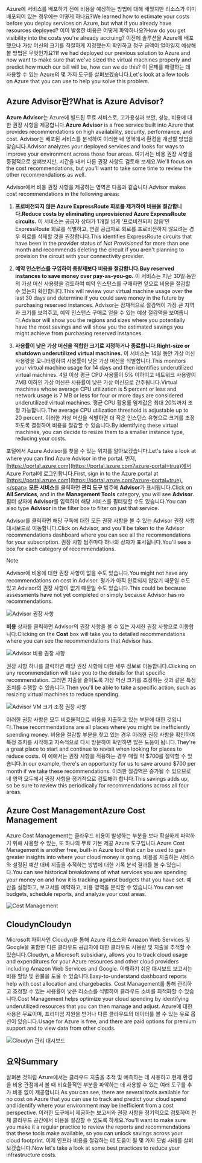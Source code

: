 <span data-ttu-id="f9697-101">Azure에 서비스를 배포하기 전에 비용을 예상하는 방법에 대해 배웠지만 리소스가 이미 배포되어 있는 경우에는 어떻게 하나요?</span><span class="sxs-lookup"><span data-stu-id="f9697-101">We learned how to estimate your costs before you deploy services on Azure, but what if you already have resources deployed?</span></span> <span data-ttu-id="f9697-102">이미 발생한 비용은 어떻게 파악하나요?</span><span class="sxs-lookup"><span data-stu-id="f9697-102">How do you get visibility into the costs you're already accruing?</span></span> <span data-ttu-id="f9697-103">이전에 솔루션을 Azure에 배포했으나 가상 머신의 크기를 적절하게 지정했는지 확인하고 청구 금액이 얼마일지 예상해 볼 방법은 무엇인가요?</span><span class="sxs-lookup"><span data-stu-id="f9697-103">If we had deployed our previous solution to Azure and now want to make sure that we've sized the virtual machines properly and predict how much our bill will be, how can we do this?</span></span> <span data-ttu-id="f9697-104">이 문제를 해결하는 데 사용할 수 있는 Azure의 몇 가지 도구를 살펴보겠습니다.</span><span class="sxs-lookup"><span data-stu-id="f9697-104">Let's look at a few tools on Azure that you can use to help you solve this problem.</span></span>

## <a name="what-is-azure-advisor"></a><span data-ttu-id="f9697-105">Azure Advisor란?</span><span class="sxs-lookup"><span data-stu-id="f9697-105">What is Azure Advisor?</span></span> 

<span data-ttu-id="f9697-106">**Azure Advisor**는 Azure에 빌드된 무료 서비스로, 고가용성과 보안, 성능, 비용에 대한 권장 사항을 제공합니다.</span><span class="sxs-lookup"><span data-stu-id="f9697-106">**Azure Advisor** is a free service built into Azure that provides recommendations on high availability, security, performance, and cost.</span></span> <span data-ttu-id="f9697-107">Advisor는 배포된 서비스를 분석하여 이러한 네 영역에서 환경을 개선할 방법을 찾습니다.</span><span class="sxs-lookup"><span data-stu-id="f9697-107">Advisor analyzes your deployed services and looks for ways to improve your environment across those four areas.</span></span> <span data-ttu-id="f9697-108">여기서는 비용 권장 사항을 중점적으로 살펴보지만, 시간을 내서 다른 권장 사항도 검토해 보세요.</span><span class="sxs-lookup"><span data-stu-id="f9697-108">We'll focus on the cost recommendations, but you'll want to take some time to review the other recommendations as well.</span></span>

<span data-ttu-id="f9697-109">Advisor에서 비용 권장 사항을 제공하는 영역은 다음과 같습니다.</span><span class="sxs-lookup"><span data-stu-id="f9697-109">Advisor makes cost recommendations in the following areas:</span></span> 

1. <span data-ttu-id="f9697-110">**프로비전되지 않은 Azure ExpressRoute 회로를 제거하여 비용을 절감합니다.**</span><span class="sxs-lookup"><span data-stu-id="f9697-110">**Reduce costs by eliminating unprovisioned Azure ExpressRoute circuits.**</span></span> 
    <span data-ttu-id="f9697-111">이 서비스는 공급자 상태가 1개월 넘게 ‘프로비전되지 않음’인 ExpressRoute 회로를 식별하고, 연결 공급자로 회로를 프로비전하지 않으려는 경우 회로를 삭제할 것을 권장합니다.</span><span class="sxs-lookup"><span data-stu-id="f9697-111">This identifies ExpressRoute circuits that have been in the provider status of *Not Provisioned* for more than one month and recommends deleting the circuit if you aren't planning to provision the circuit with your connectivity provider.</span></span>

1. <span data-ttu-id="f9697-112">**예약 인스턴스를 구입하여 종량제보다 비용을 절감합니다.**</span><span class="sxs-lookup"><span data-stu-id="f9697-112">**Buy reserved instances to save money over pay-as-you-go.**</span></span> 
    <span data-ttu-id="f9697-113">이 서비스는 지난 30일 동안의 가상 머신 사용량을 검토하여 예약 인스턴스를 구매하면 앞으로 비용을 절감할 수 있는지 확인합니다.</span><span class="sxs-lookup"><span data-stu-id="f9697-113">This will review your virtual machine usage over the last 30 days and determine if you could save money in the future by purchasing reserved instances.</span></span> <span data-ttu-id="f9697-114">Advisor는 잠재적으로 절감액이 가장 큰 지역과 크기를 보여주고, 예약 인스턴스 구매로 얻을 수 있는 예상 절감액을 보여줍니다.</span><span class="sxs-lookup"><span data-stu-id="f9697-114">Advisor will show you the regions and sizes where you potentially have the most savings and will show you the estimated savings you might achieve from purchasing reserved instances.</span></span>
    
1. <span data-ttu-id="f9697-115">**사용률이 낮은 가상 머신을 적합한 크기로 지정하거나 종료합니다.**</span><span class="sxs-lookup"><span data-stu-id="f9697-115">**Right-size or shutdown underutilized virtual machines.**</span></span> 
    <span data-ttu-id="f9697-116">이 서비스는 14일 동안 가상 머신 사용량을 모니터링하여 사용률이 낮은 가상 머신을 식별합니다.</span><span class="sxs-lookup"><span data-stu-id="f9697-116">This monitors your virtual machine usage for 14 days and then identifies underutilized virtual machines.</span></span> <span data-ttu-id="f9697-117">4일 이상 평균 CPU 사용률이 5% 이하이고 네트워크 사용량이 7MB 이하인 가상 머신은 사용률이 낮은 가상 머신으로 간주됩니다.</span><span class="sxs-lookup"><span data-stu-id="f9697-117">Virtual machines whose average CPU utilization is 5 percent or less and network usage is 7 MB or less for four or more days are considered underutilized virtual machines.</span></span> <span data-ttu-id="f9697-118">평균 CPU 활용률 임계값은 최대 20%까지 조정 가능합니다.</span><span class="sxs-lookup"><span data-stu-id="f9697-118">The average CPU utilization threshold is adjustable up to 20 percent.</span></span> <span data-ttu-id="f9697-119">이러한 가상 머신을 식별하면 더 작은 인스턴스 유형으로 크기를 조정하도록 결정하여 비용을 절감할 수 있습니다.</span><span class="sxs-lookup"><span data-stu-id="f9697-119">By identifying these virtual machines, you can decide to resize them to a smaller instance type, reducing your costs.</span></span>

<span data-ttu-id="f9697-120">포털에서 Azure Advisor를 찾을 수 있는 위치를 알아보겠습니다.</span><span class="sxs-lookup"><span data-stu-id="f9697-120">Let's take a look at where you can find Azure Advisor in the portal.</span></span> <span data-ttu-id="f9697-121">먼저, [https://portal.azure.com](https://portal.azure.com?azure-portal=true)에서 Azure Portal에 로그인합니다.</span><span class="sxs-lookup"><span data-stu-id="f9697-121">First, sign in to the Azure portal at [https://portal.azure.com](https://portal.azure.com?azure-portal=true).</span></span> <span data-ttu-id="f9697-122">**모든 서비스**를 클릭하면 **관리 도구** 범주에 **Advisor**가 표시됩니다.</span><span class="sxs-lookup"><span data-stu-id="f9697-122">Click on **All Services**, and in the **Management Tools** category, you will see **Advisor**.</span></span> <span data-ttu-id="f9697-123">필터 상자에 **Advisor**를 입력하여 해당 서비스를 필터링할 수도 있습니다.</span><span class="sxs-lookup"><span data-stu-id="f9697-123">You can also type **Advisor** in the filter box to filter on just that service.</span></span> 

<span data-ttu-id="f9697-124">Advisor를 클릭하면 해당 구독에 대한 모든 권장 사항을 볼 수 있는 Advisor 권장 사항 대시보드로 이동합니다.</span><span class="sxs-lookup"><span data-stu-id="f9697-124">Click on Advisor, and you'll be taken to the Advisor recommendations dashboard where you can see all the recommendations for your subscription.</span></span> <span data-ttu-id="f9697-125">권장 사항 범주마다 하나의 상자가 표시됩니다.</span><span class="sxs-lookup"><span data-stu-id="f9697-125">You'll see a box for each category of recommendations.</span></span> 

> [!NOTE]
> <span data-ttu-id="f9697-126">Advisor에 비용에 대한 권장 사항이 없을 수도 있습니다.</span><span class="sxs-lookup"><span data-stu-id="f9697-126">You might not have any recommendations on cost in Advisor.</span></span> <span data-ttu-id="f9697-127">평가가 아직 완료되지 않았기 때문일 수도 있고 Advisor의 권장 사항이 없기 때문일 수도 있습니다.</span><span class="sxs-lookup"><span data-stu-id="f9697-127">This could be because assessments have not yet completed or simply because Advisor has no recommendations.</span></span>

![Advisor 권장 사항](../media-drafts/3-advisor-recommendations.png)

<span data-ttu-id="f9697-129">**비용** 상자를 클릭하면 Advisor의 권장 사항을 볼 수 있는 자세한 권장 사항으로 이동합니다.</span><span class="sxs-lookup"><span data-stu-id="f9697-129">Clicking on the **Cost** box will take you to detailed recommendations where you can see the recommendations that Advisor has.</span></span>

![Advisor 비용 권장 사항](../media-drafts/3-advisor-cost-recommendations.png)

<span data-ttu-id="f9697-131">권장 사항 하나를 클릭하면 해당 권장 사항에 대한 세부 정보로 이동합니다.</span><span class="sxs-lookup"><span data-stu-id="f9697-131">Clicking on any recommendation will take you to the details for that specific recommendation.</span></span> <span data-ttu-id="f9697-132">그러면 지출을 줄이도록 가상 머신 크기를 조정하는 것과 같은 특정 조치를 수행할 수 있습니다.</span><span class="sxs-lookup"><span data-stu-id="f9697-132">Then you'll be able to take a specific action, such as resizing virtual machines to reduce spending.</span></span>

![Advisor VM 크기 조정 권장 사항](../media-drafts/3-advisor-resize-vm.png)

<span data-ttu-id="f9697-134">이러한 권장 사항은 모두 비효율적으로 비용을 지출하고 있는 부분에 대한 것입니다.</span><span class="sxs-lookup"><span data-stu-id="f9697-134">These recommendations are all places where you might be inefficiently spending money.</span></span> <span data-ttu-id="f9697-135">비용을 절감할 부분을 찾고 있는 경우 이러한 권장 사항을 확인하여 특정 조치를 시작하고 지속적으로 다시 방문하여 확인하면 많은 도움이 됩니다.</span><span class="sxs-lookup"><span data-stu-id="f9697-135">They're a great place to start and continue to revisit when looking for places to reduce costs.</span></span> <span data-ttu-id="f9697-136">이 예에서는 권장 사항을 적용하는 경우 매월 약 $700를 절약할 수 있습니다.</span><span class="sxs-lookup"><span data-stu-id="f9697-136">In our example, there's an opportunity for us to save around $700 per month if we take these recommendations.</span></span> <span data-ttu-id="f9697-137">이러한 절감액은 증가될 수 있으므로 네 영역 모두에서 권장 사항을 정기적으로 검토해야 합니다.</span><span class="sxs-lookup"><span data-stu-id="f9697-137">This savings adds up, so be sure to review this periodically for recommendations across all four areas.</span></span>

## <a name="azure-cost-management"></a><span data-ttu-id="f9697-138">Azure Cost Management</span><span class="sxs-lookup"><span data-stu-id="f9697-138">Azure Cost Management</span></span>

<span data-ttu-id="f9697-139">Azure Cost Management는 클라우드 비용이 발생하는 부분을 보다 확실하게 파악하기 위해 사용할 수 있는, 또 하나의 무료 기본 제공 Azure 도구입니다.</span><span class="sxs-lookup"><span data-stu-id="f9697-139">Azure Cost Management is another free, built-in Azure tool that can be used to gain greater insights into where your cloud money is going.</span></span> <span data-ttu-id="f9697-140">비용을 지출하는 서비스와 설정된 예산 대비 지출을 추적하는 방법에 대한 기록 분석 결과를 볼 수 있습니다.</span><span class="sxs-lookup"><span data-stu-id="f9697-140">You can see historical breakdowns of what services you are spending your money on and how it is tracking against budgets that you have set.</span></span> <span data-ttu-id="f9697-141">예산을 설정하고, 보고서를 예약하고, 비용 영역을 분석할 수 있습니다.</span><span class="sxs-lookup"><span data-stu-id="f9697-141">You can set budgets, schedule reports, and analyze your cost areas.</span></span>

![Cost Management](../media-drafts/3-cost-management.png)

## <a name="cloudyn"></a><span data-ttu-id="f9697-143">Cloudyn</span><span class="sxs-lookup"><span data-stu-id="f9697-143">Cloudyn</span></span> 

<span data-ttu-id="f9697-144">Microsoft 자회사인 Cloudyn을 통해 Azure 리소스와 Amazon Web Services 및 Google을 포함한 다른 클라우드 공급자에 대한 클라우드 사용량 및 지출을 추적할 수 있습니다.</span><span class="sxs-lookup"><span data-stu-id="f9697-144">Cloudyn, a Microsoft subsidiary, allows you to track cloud usage and expenditures for your Azure resources and other cloud providers including Amazon Web Services and Google.</span></span> <span data-ttu-id="f9697-145">이해하기 쉬운 대시보드 보고서는 비용 할당 및 환불을 도울 수 있습니다.</span><span class="sxs-lookup"><span data-stu-id="f9697-145">Easy-to-understand dashboard reports help with cost allocation and chargebacks.</span></span> <span data-ttu-id="f9697-146">Cost Management를 통해 관리하고 조정할 수 있는 사용률이 낮은 리소스를 식별하여 클라우드 소비를 최적화할 수 있습니다.</span><span class="sxs-lookup"><span data-stu-id="f9697-146">Cost Management helps optimize your cloud spending by identifying underutilized resources that you can then manage and adjust.</span></span> <span data-ttu-id="f9697-147">Azure에 대한 사용은 무료이며, 프리미엄 지원을 받거나 다른 클라우드의 데이터를 볼 수 있는 유료 옵션이 있습니다.</span><span class="sxs-lookup"><span data-stu-id="f9697-147">Usage for Azure is free, and there are paid options for premium support and to view data from other clouds.</span></span> 

![Cloudyn 관리 대시보드](../media-drafts/3-cloudyn-mgt-dash.png)

## <a name="summary"></a><span data-ttu-id="f9697-149">요약</span><span class="sxs-lookup"><span data-stu-id="f9697-149">Summary</span></span>

<span data-ttu-id="f9697-150">살펴본 것처럼 Azure에서는 클라우드 지출을 추적 및 예측하는 데 사용하고 현재 환경을 비용 관점에서 볼 때 비효율적인 부분을 파악하는 데 사용할 수 있는 여러 도구를 추가 비용 없이 제공합니다.</span><span class="sxs-lookup"><span data-stu-id="f9697-150">As you can see, there are several tools available for no cost on Azure that you can use to track and predict your cloud spend and identify where your environment may be inefficient from a cost perspective.</span></span> <span data-ttu-id="f9697-151">이러한 도구에서 제공하는 보고서와 권장 사항을 정기적으로 검토하여 전체 클라우드 공간에서 비용을 절감할 수 있도록 하세요.</span><span class="sxs-lookup"><span data-stu-id="f9697-151">You'll want to make sure you make it a regular practice to review the reports and recommendations that these tools make available, so you can unlock savings across your cloud footprint.</span></span> <span data-ttu-id="f9697-152">이제 인프라 비용을 절감하는 데 도움이 될 몇 가지 모범 사례를 살펴보겠습니다.</span><span class="sxs-lookup"><span data-stu-id="f9697-152">Now let's take a look at some best practices to reduce your infrastructure costs.</span></span>
